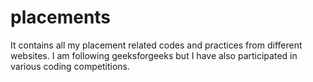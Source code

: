 # placements
It contains all my placement related codes and practices from different websites.
I am following geeksforgeeks but I have also participated in various coding competitions.

